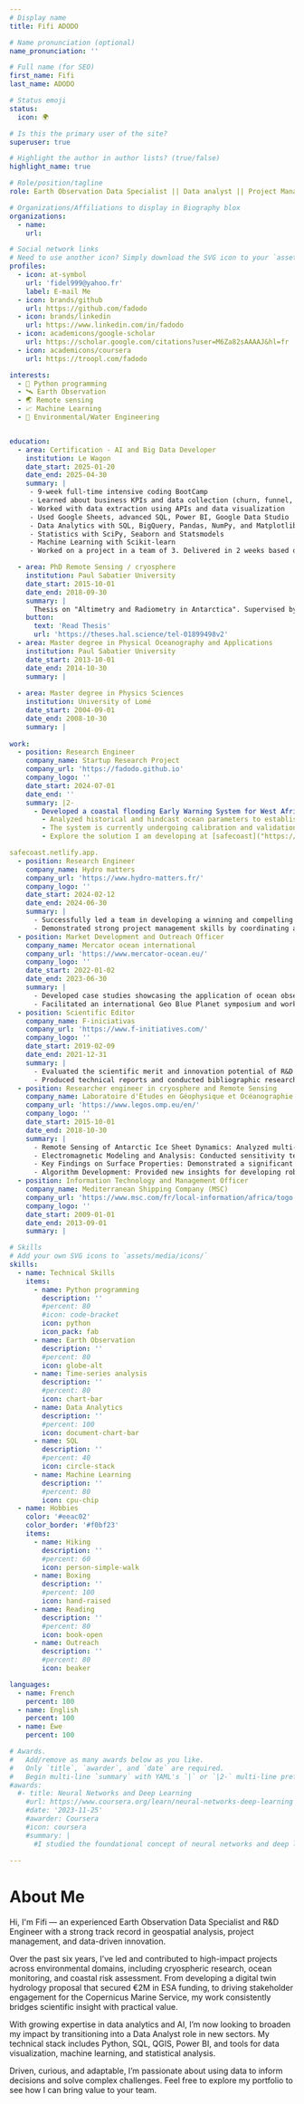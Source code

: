 ```yaml
---
# Display name
title: Fifi ADODO

# Name pronunciation (optional)
name_pronunciation: ''

# Full name (for SEO)
first_name: Fifi
last_name: ADODO

# Status emoji
status:
  icon: 🌍

# Is this the primary user of the site?
superuser: true

# Highlight the author in author lists? (true/false)
highlight_name: true

# Role/position/tagline
role: Earth Observation Data Specialist || Data analyst || Project Management

# Organizations/Affiliations to display in Biography blox
organizations:
  - name: 
    url: 

# Social network links
# Need to use another icon? Simply download the SVG icon to your `assets/media/icons/` folder.
profiles:
  - icon: at-symbol
    url: 'fidel999@yahoo.fr'
    label: E-mail Me
  - icon: brands/github
    url: https://github.com/fadodo
  - icon: brands/linkedin
    url: https://www.linkedin.com/in/fadodo
  - icon: academicons/google-scholar
    url: https://scholar.google.com/citations?user=M6Za82sAAAAJ&hl=fr 
  - icon: academicons/coursera
    url: https://troopl.com/fadodo

interests:
  - 🐍 Python programming
  - 🛰️ Earth Observation  
  - 🌏 Remote sensing
  - 📈 Machine Learning
  - 🌊 Environmental/Water Engineering


education:
  - area: Certification - AI and Big Data Developer
    institution: Le Wagon
    date_start: 2025-01-20
    date_end: 2025-04-30
    summary: |
     - 9-week full-time intensive coding BootCamp
     - Learned about business KPIs and data collection (churn, funnel, CAC, AB test)
     - Worked with data extraction using APIs and data visualization
     - Used Google Sheets, advanced SQL, Power BI, Google Data Studio
     - Data Analytics with SQL, BigQuery, Pandas, NumPy, and Matplotlib
     - Statistics with SciPy, Seaborn and Statsmodels
     - Machine Learning with Scikit-learn
     - Worked on a project in a team of 3. Delivered in 2 weeks based on the analysis of book reviewer's reviews rating behaviour

  - area: PhD Remote Sensing / cryosphere
    institution: Paul Sabatier University
    date_start: 2015-10-01
    date_end: 2018-09-30
    summary: |
      Thesis on "Altimetry and Radiometry in Antarctica". Supervised by Dr. Frederique REMY and Dr. Ghislain PICARD.
    button:
      text: 'Read Thesis'
      url: 'https://theses.hal.science/tel-01899498v2'
  - area: Master degree in Physical Oceanography and Applications
    institution: Paul Sabatier University
    date_start: 2013-10-01
    date_end: 2014-10-30
    summary: |
  
  - area: Master degree in Physics Sciences
    institution: University of Lomé
    date_start: 2004-09-01
    date_end: 2008-10-30
    summary: |
     
work:
  - position: Research Engineer
    company_name: Startup Research Project
    company_url: 'https://fadodo.github.io'
    company_logo: ''
    date_start: 2024-07-01
    date_end: ''
    summary: |2-
      - Developed a coastal flooding Early Warning System for West Africa:
        - Analyzed historical and hindcast ocean parameters to establish a robust threshold for system activation.
        - The system is currently undergoing calibration and validation to ensure accuracy and reliability.
        - Explore the solution I am developing at [safecoast]("https://safecoast.netlify.app")

safecoast.netlify.app.
  - position: Research Engineer
    company_name: Hydro matters
    company_url: 'https://www.hydro-matters.fr/'
    company_logo: ''
    date_start: 2024-02-12
    date_end: 2024-06-30
    summary: |
      - Successfully led a team in developing a winning and compelling proposal for a highly competitive ESA tender on developing a hydrological digital twin
      - Demonstrated strong project management skills by coordinating and overseeing all aspects of the tender process
  - position: Market Development and Outreach Officer
    company_name: Mercator ocean international
    company_url: 'https://www.mercator-ocean.eu/'
    company_logo: ''
    date_start: 2022-01-02
    date_end: 2023-06-30
    summary: |
      - Developed case studies showcasing the application of ocean observation data in the blue economy, increasing stakeholder engagement
      - Facilitated an international Geo Blue Planet symposium and working group, promoting the use of ocean data for sustainable development
  - position: Scientific Editor
    company_name: F-iniciativas
    company_url: 'https://www.f-initiatives.com/'
    company_logo: ''
    date_start: 2019-02-09
    date_end: 2021-12-31
    summary: |
      - Evaluated the scientific merit and innovation potential of R&D projects, contributing to the approval of funding
      - Produced technical reports and conducted bibliographic research, ensuring compliance with strict quality standards
  - position: Researcher engineer in cryosphere and Remote Sensing
    company_name: Laboratoire d'Études en Géophysique et Océanographie Spatiales (LEGOS)
    company_url: 'https://www.legos.omp.eu/en/'
    company_logo: ''
    date_start: 2015-10-01
    date_end: 2018-10-30
    summary: |
      - Remote Sensing of Antarctic Ice Sheet Dynamics: Analyzed multi-frequency radar altimetry and radiometry data from ENVISAT and SARAL/AltiKa satellites to study the seasonal dynamics of the Antarctic ice sheet's near-surface properties.
      - Electromagnetic Modeling and Analysis: Conducted sensitivity tests with an electromagnetic model to identify how different radar frequency bands (S, Ku, and Ka) respond to varying snowpack properties such as density, roughness, and temperature.
      - Key Findings on Surface Properties: Demonstrated a significant influence of surface roughness on Ka-band brightness temperatures, a factor often previously neglected in modeling studies. The research highlighted the importance of multi-frequency altimetry and the potential of the S-band signal for studying seasonal surface roughness variability.
      - Algorithm Development: Provided new insights for developing robust algorithms to correct for radar wave penetration errors in dry snow, which improves the accuracy of surface elevation and ice-sheet volume trend estimations 
  - position: Information Technology and Management Officer
    company_name: Mediterranean Shipping Company (MSC)
    company_url: 'https://www.msc.com/fr/local-information/africa/togo'
    company_logo: ''
    date_start: 2009-01-01
    date_end: 2013-09-01
    summary: |

# Skills
# Add your own SVG icons to `assets/media/icons/`
skills:
  - name: Technical Skills
    items:
      - name: Python programming
        description: ''
        #percent: 80
        #icon: code-bracket
        icon: python
        icon_pack: fab
      - name: Earth Observation
        description: ''
        #percent: 80
        icon: globe-alt
      - name: Time-series analysis
        description: ''
        #percent: 80
        icon: chart-bar
      - name: Data Analytics
        description: ''
        #percent: 100
        icon: document-chart-bar
      - name: SQL
        description: ''
        #percent: 40
        icon: circle-stack
      - name: Machine Learning
        description: ''
        #percent: 80
        icon: cpu-chip
  - name: Hobbies
    color: '#eeac02'
    color_border: '#f0bf23'
    items:
      - name: Hiking
        description: ''
        #percent: 60
        icon: person-simple-walk
      - name: Boxing
        description: ''
        #percent: 100
        icon: hand-raised
      - name: Reading
        description: ''
        #percent: 80
        icon: book-open
      - name: Outreach
        description: ''
        #percent: 80
        icon: beaker

languages:
  - name: French
    percent: 100
  - name: English
    percent: 100
  - name: Ewe
    percent: 100

# Awards.
#   Add/remove as many awards below as you like.
#   Only `title`, `awarder`, and `date` are required.
#   Begin multi-line `summary` with YAML's `|` or `|2-` multi-line prefix and indent 2 spaces below.
#awards:
  #- title: Neural Networks and Deep Learning
    #url: https://www.coursera.org/learn/neural-networks-deep-learning
    #date: '2023-11-25'
    #awarder: Coursera
    #icon: coursera
    #summary: |
      #I studied the foundational concept of neural networks and deep learning. By the end, I was familiar with the significant technological trends driving the rise of deep learning; build, train, and apply fully connected deep neural networks; implement efficient (vectorized) neural networks; identify key parameters in a neural network’s architecture; and apply deep learning to your own applications.
  
---
```


# About Me

Hi, I'm Fifi — an experienced Earth Observation Data Specialist and R&D Engineer with a strong track record in geospatial analysis, project management, and data-driven innovation.

Over the past six years, I’ve led and contributed to high-impact projects across environmental domains, including cryospheric research, ocean monitoring, and coastal risk assessment. From developing a digital twin hydrology proposal that secured €2M in ESA funding, to driving stakeholder engagement for the Copernicus Marine Service, my work consistently bridges scientific insight with practical value.

With growing expertise in data analytics and AI, I’m now looking to broaden my impact by transitioning into a Data Analyst role in new sectors. My technical stack includes Python, SQL, QGIS, Power BI, and tools for data visualization, machine learning, and statistical analysis.

Driven, curious, and adaptable, I’m passionate about using data to inform decisions and solve complex challenges. Feel free to explore my portfolio to see how I can bring value to your team.
